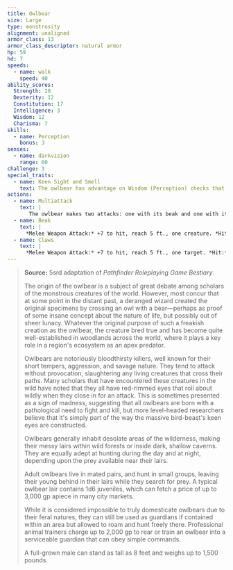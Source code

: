 ```yaml
---
title: Owlbear
size: Large
type: monstrosity
alignment: unaligned
armor_class: 13
armor_class_descriptor: natural armor
hp: 59
hd: 7
speeds:
  - name: walk
    speed: 40
ability_scores:
  Strength: 20
  Dexterity: 12
  Constitution: 17
  Intelligence: 3
  Wisdom: 12
  Charisma: 7
skills:
  - name: Perception
    bonus: 3
senses:
  - name: darkvision
    range: 60
challenge: 3
special_traits:
  - name: Keen Sight and Smell
    text: The owlbear has advantage on Wisdom (Perception) checks that rely on sight or smell.
actions:
  - name: Multiattack
    text: |
       The owlbear makes two attacks: one with its beak and one with its claws.
  - name: Beak
    text: |
      *Melee Weapon Attack:* +7 to hit, reach 5 ft., one creature. *Hit:* 10 (1d10 + 5) piercing damage.
  - name: Claws
    text: |
      *Melee Weapon Attack:* +7 to hit, reach 5 ft., one target. *Hit:* 14 (2d8 + 5) slashing damage.
---
```


> **Source:** 5srd adaptation of *Pathfinder Roleplaying Game Bestiary*.
>
> The origin of the owlbear is a subject of great debate among scholars of the monstrous creatures of the world. However, most concur that at some point in the distant past, a deranged wizard created the original specimens by crossing an owl with a bear—perhaps as proof of some insane concept about the nature of life, but possibly out of sheer lunacy. Whatever the original purpose of such a freakish creation as the owlbear, the creature bred true and has become quite well-established in woodlands across the world, where it plays a key role in a region's ecosystem as an apex predator.
>
> Owlbears are notoriously bloodthirsty killers, well known for their short tempers, aggression, and savage nature. They tend to attack without provocation, slaughtering any living creatures that cross their paths. Many scholars that have encountered these creatures in the wild have noted that they all have red-rimmed eyes that roll about wildly when they close in for an attack. This is sometimes presented as a sign of madness, suggesting that all owlbears are born with a pathological need to fight and kill, but more level-headed researchers believe that it's simply part of the way the massive bird-beast's keen eyes are constructed.
>
> Owlbears generally inhabit desolate areas of the wilderness, making their messy lairs within wild forests or inside dark, shallow caverns. They are equally adept at hunting during the day and at night, depending upon the prey available near their lairs.
>
> Adult owlbears live in mated pairs, and hunt in small groups, leaving their young behind in their lairs while they search for prey. A typical owlbear lair contains 1d6 juveniles, which can fetch a price of up to 3,000 gp apiece in many city markets.
>
> While it is considered impossible to truly domesticate owlbears due to their feral natures, they can still be used as guardians if contained within an area but allowed to roam and hunt freely there. Professional animal trainers charge up to 2,000 gp to rear or train an owlbear into a serviceable guardian that can obey simple commands.
>
> A full-grown male can stand as tall as 8 feet and weighs up to 1,500 pounds.
